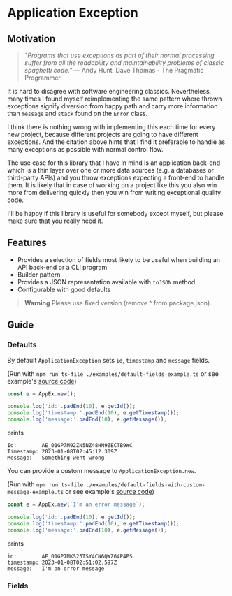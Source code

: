 # Application Exception

## Motivation

> *"Programs that use exceptions as part of their normal processing suffer from all the readability and
> maintainability problems of classic spaghetti code."*
> — Andy Hunt, Dave Thomas - The Pragmatic Programmer

It is hard to disagree with software engineering classics. Nevertheless, many times I found myself reimplementing the
same pattern where
thrown exceptions signify diversion from happy path and carry more information than `message` and `stack` found on
the `Error` class.

I think there is nothing wrong with implementing this each time for every new project, because
different projects are going to have different exceptions. And the citation above hints that I find it preferable to
handle as many exceptions as possible with normal control flow.

The use case for this library that I have in mind is an application back-end which is a thin layer over one or more data
sources (e.g. a databases or third-party APIs) and you throw exceptions expecting a front-end to handle them. It is
likely that in case of working on a project like this you also win more from delivering quickly then you win from
writing exceptional quality code.

I'll be happy if this library is useful for somebody except myself, but please make sure that you really need it.

## Features

- Provides a selection of fields most likely to be useful when building an API back-end or a CLI program
- Builder pattern
- Provides a JSON representation available with `toJSON` method
- Configurable with good defaults

> **Warning**
> Please use fixed version (remove ^ from package.json).

## Guide

### Defaults

By default `ApplicationException` sets `id`, `timestamp` and `message` fields.

(Run
with `npm run ts-file ./examples/default-fields-example.ts` or see
example's [source code](./examples/default-fields-example.ts))

```typescript
const e = AppEx.new();

console.log('id:'.padEnd(10), e.getId());
console.log('timestamp:'.padEnd(10), e.getTimestamp());
console.log('message:'.padEnd(10), e.getMessage());
```

prints

```text
Id:        AE_01GP7M92ZN5NZ48HN9ZECTB9WC
Timestamp: 2023-01-08T02:45:12.309Z
Message:   Something went wrong
```

You can provide a custom message to `ApplicationException.new`.

(Run
with `npm run ts-file ./examples/default-fields-with-custom-message-example.ts` or see
example's [source code](./examples/default-fields-with-custom-message-example.ts))

```typescript
const e = AppEx.new(`I'm an error message`);

console.log('id:'.padEnd(10), e.getId());
console.log('timestamp:'.padEnd(10), e.getTimestamp());
console.log('message:'.padEnd(10), e.getMessage());
```

prints

```text
id:        AE_01GP7MKS25TSY4CN6QWZ64P4PS
timestamp: 2023-01-08T02:51:02.597Z
message:   I'm an error message
```

### Fields


